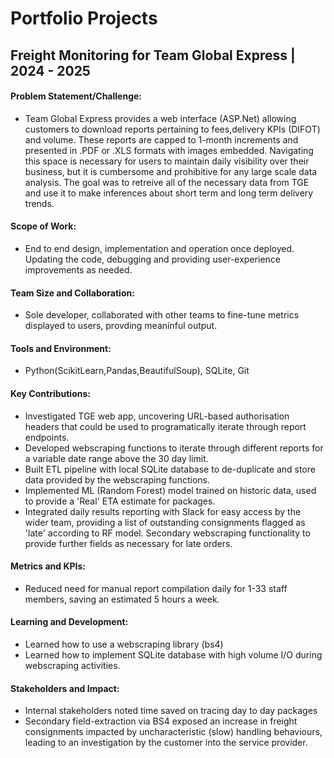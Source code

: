 # Portfolio Projects
## Freight Monitoring for Team Global Express | 2024 - 2025

#### Problem Statement/Challenge:
- Team Global Express provides a web interface (ASP.Net) allowing customers to download reports pertaining to fees,delivery KPIs (DIFOT) and volume. These reports are capped to 1-month increments and presented in .PDF or .XLS formats with images embedded. Navigating this space is necessary for users to maintain daily visibility over their business, but it is cumbersome and prohibitive for any large scale data analysis. The goal was to retreive all of the necessary data from TGE and use it to make inferences about short term and long term delivery trends.

#### Scope of Work:
- End to end design, implementation and operation once deployed. Updating the code, debugging and providing user-experience improvements as needed.

#### Team Size and Collaboration:
- Sole developer, collaborated with other teams to fine-tune metrics displayed to users, provding meaninful output.

#### Tools and Environment:
- Python(ScikitLearn,Pandas,BeautifulSoup), SQLite, Git

#### Key Contributions:
- Investigated TGE web app, uncovering URL-based authorisation headers that could be used to programatically iterate through report endpoints.
- Developed webscraping functions to iterate through different reports for a variable date range above the 30 day limit.
- Built ETL pipeline with local SQLite database to de-duplicate and store data provided by the webscraping functions.
- Implemented ML (Random Forest) model trained on historic data,  used to provide a 'Real' ETA estimate for packages.
- Integrated daily results reporting with Slack for easy access by the wider team, providing a list of outstanding consignments flagged as 'late' according to RF model. Secondary webscraping functionality to provide further fields as necessary for late orders.

#### Metrics and KPIs:
- Reduced need for manual report compilation daily for 1-33 staff members, saving an estimated 5 hours a week.

#### Learning and Development:
- Learned how to use a webscraping library (bs4)
- Learned how to implement SQLite database with high volume I/O during webscraping activities.

#### Stakeholders and Impact:
- Internal stakeholders noted time saved on tracing day to day packages
- Secondary field-extraction via BS4 exposed an increase in freight consignments impacted by uncharacteristic (slow) handling behaviours, leading to an investigation by the customer into the service provider.